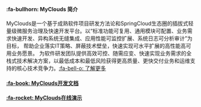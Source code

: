 #### :fa-bullhorn: MyClouds 简介
MyClouds是一个基于成熟软件项目研发方法论和SpringCloud生态圈的插拔式轻量级微服务治理及快速开发平台。以“标准功能可复用、通用模块可配置、业务需求快速开发、异构系统无缝集成、应用性能可监控扩展、系统日志可分析审计”为目标， 帮助企业落实IT策略、屏蔽技术壁垒，快速实现可水平扩展的高性能高可用业务愿景。 为软件研发团队提供高效可控、随需应变、快速实现业务需求的全栈式技术解决方案，以最低成本和最低风险获得更高质量、更快交付业务和运维支持的核心技术竞争力。[:fa-bell-o: 了解更多](https://gitee.com/osworks/MyClouds/blob/master/docs/a.%E7%AC%AC1%E7%AB%A0%20MyClouds%E7%AE%80%E4%BB%8B.md)

#### [:fa-book: MyClouds开发文档](https://gitee.com/osworks/MyClouds/tree/master/docs)

#### [:fa-rocket: MyClouds在线演示](http://118.126.108.44)